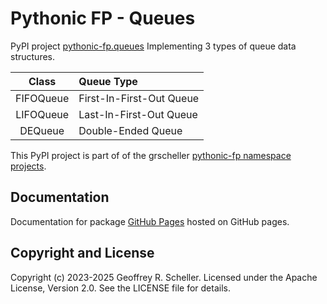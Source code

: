 # Pythonic FP - Queues

PyPI project
[pythonic-fp.queues](https://pypi.org/project/pythonic-fp.queues/)
Implementing 3 types of queue data structures.

| Class     | Queue Type               |
|:---------:|:------------------------ |
| FIFOQueue | First-In-First-Out Queue |
| LIFOQueue | Last-In-First-Out Queue  |
| DEQueue   | Double-Ended Queue       |

This PyPI project is part of of the grscheller
[pythonic-fp namespace projects](https://github.com/grscheller/pythonic-fp/blob/main/README.md).

## Documentation

Documentation for package
[GitHub Pages](https://grscheller.github.io/pythonic-fp/queues/API/development/build/html)
hosted on GitHub pages.

## Copyright and License

Copyright (c) 2023-2025 Geoffrey R. Scheller. Licensed under the Apache
License, Version 2.0. See the LICENSE file for details.
